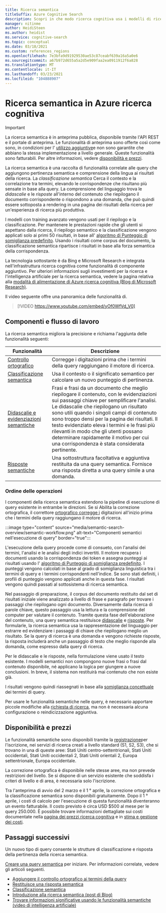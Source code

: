 ```yaml
---
title: Ricerca semantica
titleSuffix: Azure Cognitive Search
description: Scopri in che modo ricerca cognitiva usa i modelli di ricerca semantica di Deep Learning da Bing per rendere più intuitivi i risultati della ricerca.
manager: nitinme
author: HeidiSteen
ms.author: heidist
ms.service: cognitive-search
ms.topic: conceptual
ms.date: 03/18/2021
ms.custom: references_regions
ms.openlocfilehash: 7e3bfa9d91929530ae53c87ceabf639a16a5a0e6
ms.sourcegitcommit: a67b972d655a5a2d5e909faa2ea0911912f6a828
ms.translationtype: MT
ms.contentlocale: it-IT
ms.lasthandoff: 03/23/2021
ms.locfileid: "104888907"
---
```

# <a name="semantic-search-in-azure-cognitive-search"></a>Ricerca semantica in Azure ricerca cognitiva

> [!IMPORTANT]
> La ricerca semantica è in anteprima pubblica, disponibile tramite l'API REST e il portale di anteprima. Le funzionalità di anteprima sono offerte così come sono, in condizioni per l' [utilizzo aggiuntive](https://azure.microsoft.com/support/legal/preview-supplemental-terms/)e non sono garantite che abbiano la stessa implementazione a livello generale. Queste funzionalità sono fatturabili. Per altre informazioni, vedere [disponibilità e prezzi](semantic-search-overview.md#availability-and-pricing).

La ricerca semantica è una raccolta di funzionalità correlate alle query che aggiungono pertinenza semantica e comprensione della lingua ai risultati della ricerca. La *classificazione semantica* Cerca il contesto e la correlazione tra termini, elevando le corrispondenze che risultano più sensate in base alla query. La comprensione del linguaggio trova le *didascalie* e le *risposte* all'interno del contenuto che riepilogano il documento corrispondente o rispondono a una domanda, che può quindi essere sottoposta a rendering in una pagina dei risultati della ricerca per un'esperienza di ricerca più produttiva.

I modelli con training avanzato vengono usati per il riepilogo e la classificazione. Per mantenere le prestazioni rapide che gli utenti si aspettano dalla ricerca, il riepilogo semantico e la classificazione vengono applicati solo ai primi 50 risultati, in base all' [algoritmo di Punteggio di somiglianza predefinito](index-similarity-and-scoring.md#similarity-ranking-algorithms). Usando i risultati come corpus del documento, la classificazione semantica ripartisce i risultati in base alla forza semantica della corrispondenza.

La tecnologia sottostante è da Bing e Microsoft Research e integrata nell'infrastruttura ricerca cognitiva come funzionalità di componente aggiuntivo. Per ulteriori informazioni sugli investimenti per la ricerca e l'intelligenza artificiale per la ricerca semantica, vedere la pagina relativa alla [modalità di alimentazione di Azure ricerca cognitiva (Blog di Microsoft Research)](https://www.microsoft.com/research/blog/the-science-behind-semantic-search-how-ai-from-bing-is-powering-azure-cognitive-search/).

Il video seguente offre una panoramica delle funzionalità di.

> [!VIDEO https://www.youtube.com/embed/yOf0WfVd_V0]

## <a name="components-and-workflow"></a>Componenti e flusso di lavoro

La ricerca semantica migliora la precisione e richiama l'aggiunta delle funzionalità seguenti:

| Funzionalità | Descrizione |
|---------|-------------|
| [Controllo ortografico](speller-how-to-add.md) | Corregge i digitazioni prima che i termini della query raggiungano il motore di ricerca. |
| [Classificazione semantica](semantic-ranking.md) | Usa il contesto o il significato semantico per calcolare un nuovo punteggio di pertinenza. |
| [Didascalie e evidenziazioni semantiche](semantic-how-to-query-request.md) | Frasi e frasi da un documento che meglio riepilogare il contenuto, con le evidenziazioni sui passaggi chiave per semplificare l'analisi. Le didascalie che riepilogano un risultato sono utili quando i singoli campi di contenuto sono troppo densi per la pagina dei risultati. Il testo evidenziato eleva i termini e le frasi più rilevanti in modo che gli utenti possano determinare rapidamente il motivo per cui una corrispondenza è stata considerata pertinente. |
| [Risposte semantiche](semantic-answers.md) | Una sottostruttura facoltativa e aggiuntiva restituita da una query semantica. Fornisce una risposta diretta a una query simile a una domanda. |

### <a name="order-of-operations"></a>Ordine delle operazioni

I componenti della ricerca semantica estendono la pipeline di esecuzione di query esistente in entrambe le direzioni. Se si Abilita la correzione ortografica, il correttore [ortografico corregge i](speller-how-to-add.md) digitazioni all'inizio prima che i termini della query raggiungano il motore di ricerca.

:::image type="content" source="media/semantic-search-overview/semantic-workflow.png" alt-text="Componenti semantici nell'esecuzione di query" border="true":::

L'esecuzione della query procede come di consueto, con l'analisi dei termini, l'analisi e le analisi degli indici invertiti. Il motore recupera i documenti usando la corrispondenza dei token e assegna punteggi ai risultati usando l' [algoritmo di Punteggio di somiglianza predefinito](index-similarity-and-scoring.md#similarity-ranking-algorithms). I punteggi vengono calcolati in base al grado di somiglianza linguistica tra i termini di query e i termini corrispondenti nell'indice. Se sono stati definiti, i profili di punteggio vengono applicati anche in questa fase. I risultati vengono quindi passati al sottosistema di ricerca semantica.

Nel passaggio di preparazione, il corpus del documento restituito dal set di risultati iniziale viene analizzato a livello di frase e paragrafo per trovare i passaggi che riepilogano ogni documento. Diversamente dalla ricerca di parole chiave, questo passaggio usa la lettura e la comprensione del computer per valutare il contenuto. Tramite questa fase dell'elaborazione del contenuto, una query semantica restituisce [didascalie](semantic-how-to-query-request.md) e [risposte](semantic-answers.md). Per formularle, la ricerca semantica usa la rappresentazione del linguaggio per estrarre ed evidenziare i passaggi di chiave che riepilogano meglio un risultato. Se la query di ricerca è una domanda e vengono richieste risposte, la risposta includerà anche un passaggio di testo che meglio risponde alla domanda, come espresso dalla query di ricerca. 

Per le didascalie e le risposte, nella formulazione viene usato il testo esistente. I modelli semantici non compongono nuove frasi o frasi dal contenuto disponibile, né applicano la logica per giungere a nuove conclusioni. In breve, il sistema non restituirà mai contenuto che non esiste già.

I risultati vengono quindi riassegnati in base alla [somiglianza concettuale](semantic-ranking.md) dei termini di query.

Per usare le funzionalità semantiche nelle query, è necessario apportare piccole modifiche alla [richiesta di ricerca](semantic-how-to-query-request.md), ma non è necessaria alcuna configurazione o reindicizzazione aggiuntiva.

## <a name="availability-and-pricing"></a>Disponibilità e prezzi

Le funzionalità semantiche sono disponibili tramite la [registrazione](https://aka.ms/SemanticSearchPreviewSignup)per l'iscrizione, nei servizi di ricerca creati a livello standard (S1, S2, S3), che si trovano in una di queste aree: Stati Uniti centro-settentrionali, Stati Uniti occidentali, Stati Uniti occidentali 2, Stati Uniti orientali 2, Europa settentrionale, Europa occidentale. 

La correzione ortografica è disponibile nelle stesse aree, ma non prevede restrizioni del livello. Se si dispone di un servizio esistente che soddisfa i criteri di livello e di area, è necessaria solo l'iscrizione.

Tra l'anteprima di avvio del 2 marzo e il 1 ° aprile, la correzione ortografica e la classificazione semantica sono disponibili gratuitamente. Dopo il 1 ° aprile, i costi di calcolo per l'esecuzione di questa funzionalità diventeranno un evento fatturabile. Il costo previsto è circa USD $500 al mese per le query 250.000. È possibile trovare informazioni dettagliate sui costi documentate nella [pagina dei prezzi ricerca cognitiva](https://azure.microsoft.com/pricing/details/search/) e in [stima e gestione dei costi](search-sku-manage-costs.md).

## <a name="next-steps"></a>Passaggi successivi

Un nuovo tipo di query consente le strutture di classificazione e risposta della pertinenza della ricerca semantica.

[Creare una query semantica](semantic-how-to-query-request.md) per iniziare. Per informazioni correlate, vedere gli articoli seguenti.

+ [Aggiungere il controllo ortografico ai termini della query](speller-how-to-add.md)
+ [Restituisce una risposta semantica](semantic-answers.md)
+ [Classificazione semantica](semantic-ranking.md)
+ [Introduzione alla ricerca semantica (post di Blog)](https://techcommunity.microsoft.com/t5/azure-ai/introducing-semantic-search-bringing-more-meaningful-results-to/ba-p/2175636)
+ [Trovare informazioni significative usando le funzionalità semantiche (video di intelligenza artificiale)](https://channel9.msdn.com/Shows/AI-Show/Find-meaningful-insights-using-semantic-capabilities-in-Azure-Cognitive-Search)